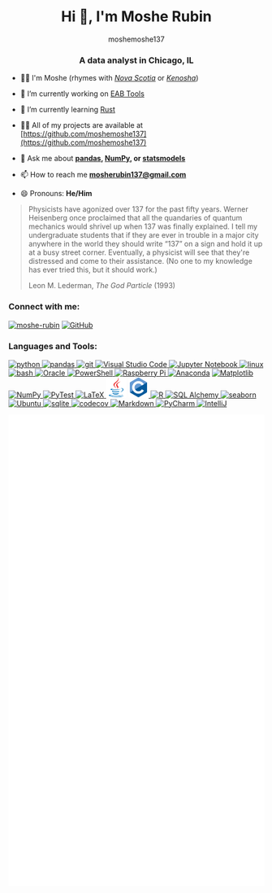 <h1 align="center">Hi 👋, I'm Moshe Rubin</h1>
<p align="center">moshemoshe137</p>
<h3 align="center">A data analyst in Chicago, IL</h3>

- 👨‍🏫 I'm Moshe (rhymes with [_Nova Scotia_](https://en.wikipedia.org/wiki/Nova_Scotia)
  or [_Kenosha_](https://en.wikipedia.org/wiki/Kenosha,_Wisconsin))

- 🔭 I’m currently working on [EAB Tools](https://github.com/moshemoshe137/EAB_tools)

- 🌱 I’m currently learning [Rust](https://rust-book.cs.brown.edu/title-page.html)

- 👨‍💻 All of my projects are available at
  [https://github.com/moshemoshe137](https://github.com/moshemoshe137)

- 💬 Ask me about **[pandas](https://pandas.pydata.org/), [NumPy](https://numpy.org/),
  or [statsmodels](https://www.statsmodels.org/stable/index.html)**

- 📫 How to reach me [**mosherubin137@gmail.com**](mailto:mosherubin137@gmail.com)

- 😄 Pronouns: **He/Him**

> Physicists have agonized over 137 for the past fifty years. Werner Heisenberg once
> proclaimed that all the quandaries of quantum mechanics would shrivel up when 137 was
> finally explained. I tell my undergraduate students that if they are ever in trouble
> in a major city anywhere in the world they should write “137” on a sign and hold it up
> at a busy street corner. Eventually, a physicist will see that they're distressed and
> come to their assistance. (No one to my knowledge has ever tried this, but it should
> work.)
>
> Leon M. Lederman, _The God Particle_ (1993)

### Connect with me:

<p align="left">
  <a href="https://linkedin.com/in/moshe-rubin" target="blank"
    ><img
      align="center"
      src="https://cdn.jsdelivr.net/gh/devicons/devicon@latest/icons/linkedin/linkedin-original.svg"
      alt="moshe-rubin"
      title="LinkedIn"
      height="40"
  /></a>
  <a href="https://github.com/moshemoshe137" target="blank"
    ><img
      src="https://cdn.jsdelivr.net/npm/simple-icons@3.0.1/icons/github.svg"
      alt="GitHub"
      height="40"
      title="GitHub"
      align="center"
  /></a>
</p>

### Languages and Tools:

<p align="left">
  <a href="https://www.python.org" target="_blank" rel="noreferrer">
    <img
      src="https://s3.dualstack.us-east-2.amazonaws.com/pythondotorg-assets/media/files/python-logo-only.svg"
      alt="python"
      height="40"
      title="Python"
    />
  </a>
  <a href="https://pandas.pydata.org/" target="_blank" rel="noreferrer">
    <img
      src="https://raw.githubusercontent.com/pandas-dev/pandas/main/web/pandas/static/img/pandas_mark.svg"
      alt="pandas"
      title="Python `pandas`"
      height="40"
    />
  </a>
  <a href="https://git-scm.com/" target="_blank" rel="noreferrer">
    <img
      src="https://git-scm.com/images/logos/downloads/Git-Icon-1788C.svg"
      alt="git"
      title="Git version control"
      height="40"
    />
    <a href="https://code.visualstudio.com/" target="_blank">
      <img
        src="https://cdn.jsdelivr.net/gh/devicons/devicon@latest/icons/vscode/vscode-original-wordmark.svg"
        height="40"
        alt="Visual Studio Code"
        title="VS Code"
      />
    </a>
    <a href="https://jupyter.org/" target="_blank">
      <img
        src="https://cdn.jsdelivr.net/gh/devicons/devicon@latest/icons/jupyter/jupyter-original-wordmark.svg"
        height="40"
        alt="Jupyter Notebook"
        title="Jupyter notebook"
      />
    </a>
  </a>
  <a href="https://www.linux.org/" target="_blank" rel="noreferrer">
    <img
      src="https://upload.wikimedia.org/wikipedia/commons/b/b0/NewTux.svg"
      alt="linux"
      title="Linux"
      width="40"
      height="40"
    />
  </a>
  <a href="https://www.gnu.org/software/bash/" target="_blank" rel="noreferrer">
    <img
      src="https://upload.wikimedia.org/wikipedia/commons/4/4b/Bash_Logo_Colored.svg"
      alt="bash"
      title="Bash"
      height="40"
    />
  </a>
  <a href="https://www.oracle.com/" target="_blank">
    <img
      src="https://cdn.jsdelivr.net/gh/devicons/devicon@latest/icons/oracle/oracle-original.svg"
      height="40"
      title="Oracle"
      alt="Oracle"
    />
  </a>
  <a href="https://github.com/PowerShell/PowerShell#readme" target="_blank">
    <img
      src="https://cdn.jsdelivr.net/gh/devicons/devicon@latest/icons/powershell/powershell-original.svg"
      height="40"
      alt="PowerShell"
      title="PowerShell 7"
    />
  </a>
  <a href="https://www.raspberrypi.com/" target="_blank">
    <img
      src="https://cdn.jsdelivr.net/gh/devicons/devicon@latest/icons/raspberrypi/raspberrypi-original.svg"
      height="40"
      alt="Raspberry Pi"
      title="Raspberry Pi"
    />
  </a>
  <a href="https://www.anaconda.com/" target="_blank">
    <img
      src="https://cdn.jsdelivr.net/gh/devicons/devicon@latest/icons/anaconda/anaconda-original.svg"
      height="40"
      alt="Anaconda"
      title="Anaconda scientific computing"
  /></a>
  <a href="https://matplotlib.org/" target="_blank">
    <img
      src="https://cdn.jsdelivr.net/gh/devicons/devicon@latest/icons/matplotlib/matplotlib-original.svg"
      height="40"
      alt="Matplotlib"
      title="Matplotlib"
    />
  </a>
  <a href="https://numpy.org/" target="_blank">
    <img
      src="https://cdn.jsdelivr.net/gh/devicons/devicon@latest/icons/numpy/numpy-plain-wordmark.svg"
      height="40"
      alt="NumPy"
      title="NumPy"
    />
  </a>
  <a href="https://pytest.org" target="_blank">
    <img
      src="https://cdn.jsdelivr.net/gh/devicons/devicon@latest/icons/pytest/pytest-original-wordmark.svg"
      height="40"
      alt="PyTest"
      title="PyTest"
    />
  </a>
  <a href="https://www.latex-project.org/" target="_blank" rel="noreferrer">
    <img
      src="https://cdn.jsdelivr.net/gh/devicons/devicon@latest/icons/latex/latex-original.svg"
      height="40"
      alt="LaTeX"
      title="LaTeX"
    />
  </a>
  <a href="https://www.java.com" target="_blank" rel="noreferrer">
    <img
      src="https://raw.githubusercontent.com/devicons/devicon/master/icons/java/java-original.svg"
      alt="java"
      title="Java"
      width="40"
      height="40"
  /></a>
  <a href="https://www.cprogramming.com/" target="_blank" rel="noreferrer">
    <img
      src="https://raw.githubusercontent.com/devicons/devicon/master/icons/c/c-original.svg"
      alt="c"
      title="C Programming"
      width="40"
      height="40"
    />
  </a>
  <a href="https://www.r-project.org/" target="_blank">
    <img
      src="https://cdn.jsdelivr.net/gh/devicons/devicon@latest/icons/r/r-original.svg"
      height="40"
      alt="R"
      title="R Programming Language"
    />
  </a>
  <a href="https://www.sqlalchemy.org/" target="_blank">
    <img
      src="https://cdn.jsdelivr.net/gh/devicons/devicon@latest/icons/sqlalchemy/sqlalchemy-original-wordmark.svg"
      height="40"
      alt="SQL Alchemy"
      title="SQL Alchemy"
    />
  </a>
  <a href="https://seaborn.pydata.org/" target="_blank" rel="noreferrer">
    <img
      src="https://seaborn.pydata.org/_images/logo-mark-lightbg.svg"
      alt="seaborn"
      title="Seaborn: statistical data visualization"
      width="40"
      height="40"
    />
  </a>
  <a href="https://ubuntu.com/" target="_blank">
    <img
      src="https://upload.wikimedia.org/wikipedia/commons/9/9e/UbuntuCoF.svg"
      height="40"
      alt="Ubuntu"
      title="Ubuntu"
    />
  </a>
  <a href="https://www.sqlite.org/" target="_blank" rel="noreferrer">
    <img
      src="https://www.vectorlogo.zone/logos/sqlite/sqlite-icon.svg"
      alt="sqlite"
      title="SQLite"
      width="40"
      height="40"
    />
  </a>
  <a href="https://about.codecov.io/" target="_blank"
    ><img
      src="https://cdn.jsdelivr.net/gh/devicons/devicon@latest/icons/codecov/codecov-plain.svg"
      alt="codecov"
      title="Codecov"
      height="40"
    />
  </a>
  <a href="https://www.markdownguide.org/" target="_blank">
    <img
      src="https://cdn.jsdelivr.net/gh/devicons/devicon@latest/icons/markdown/markdown-original.svg"
      height="40"
      alt="Markdown"
      title="Markdown"
    />
  </a>
  <a href="https://www.jetbrains.com/pycharm/" target="_blank">
    <img
      src="https://cdn.jsdelivr.net/gh/devicons/devicon@latest/icons/pycharm/pycharm-original.svg"
      height="40"
      alt="PyCharm"
      title="PyCharm IDE"
    />
  </a>
  <a href="https://www.jetbrains.com/idea/" target="_blank">
    <img
      src="https://cdn.jsdelivr.net/gh/devicons/devicon@latest/icons/intellij/intellij-original.svg"
      height="40"
      alt="IntelliJ"
      title="IntelliJ IDE"
    />
  </a>
</p>

<p align="center">
  <img src="github-metrics.svg" />
</p>
